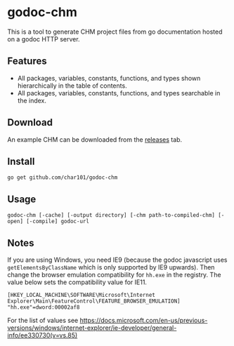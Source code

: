 # godoc-chm

This is a tool to generate CHM project files from go documentation hosted on a godoc HTTP server.

## Features

* All packages, variables, constants, functions, and types shown hierarchically in
  the table of contents.
* All packages, variables, constants, functions, and types searchable in the index.

## Download

An example CHM can be downloaded from the [releases](https://github.com/char101/godoc-chm/releases) tab.

## Install

```
go get github.com/char101/godoc-chm
```

## Usage

```
godoc-chm [-cache] [-output directory] [-chm path-to-compiled-chm] [-open] [-compile] godoc-url
```

## Notes

If you are using Windows, you need IE9 (because the godoc
javascript uses `getElementsByClassName` which is only supported by IE9 upwards).
Then change the browser emulation compatibility for `hh.exe` in the registry. The value below 
sets the compatibility value for IE11.

```
[HKEY_LOCAL_MACHINE\SOFTWARE\Microsoft\Internet Explorer\Main\FeatureControl\FEATURE_BROWSER_EMULATION]
"hh.exe"=dword:00002af8
```

For the list of values see https://docs.microsoft.com/en-us/previous-versions/windows/internet-explorer/ie-developer/general-info/ee330730(v=vs.85)

